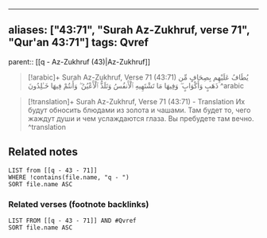 
---
aliases: ["43:71", "Surah Az-Zukhruf, verse 71", "Qur'an 43:71"]
tags: Qvref
---

parent:: [[q - Az-Zukhruf (43)|Az-Zukhruf]]

> [!arabic]+ Surah Az-Zukhruf, Verse 71 (43:71)
> <span class="quran-arabic">يُطَافُ عَلَيْهِم بِصِحَافٍ مِّن ذَهَبٍ وَأَكْوَابٍ ۖ وَفِيهَا مَا تَشْتَهِيهِ ٱلْأَنفُسُ وَتَلَذُّ ٱلْأَعْيُنُ ۖ وَأَنتُمْ فِيهَا خَـٰلِدُونَ</span>
^arabic

> [!translation]+ Surah Az-Zukhruf, Verse 71 (43:71) - Translation
> Их будут обносить блюдами из золота и чашами. Там будет то, чего жаждут души и чем услаждаются глаза. Вы пребудете там вечно.
^translation



## Related notes
```dataview
LIST from [[q - 43 - 71]]
WHERE !contains(file.name, "q - ")
SORT file.name ASC
```

### Related verses (footnote backlinks)
```dataview
LIST FROM [[q - 43 - 71]] AND #Qvref
SORT file.name ASC
```

